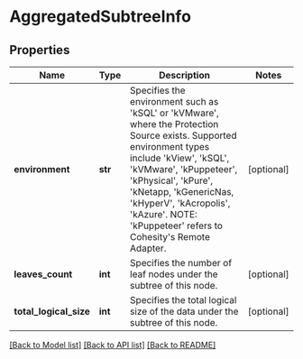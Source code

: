 # AggregatedSubtreeInfo

## Properties
Name | Type | Description | Notes
------------ | ------------- | ------------- | -------------
**environment** | **str** | Specifies the environment such as &#39;kSQL&#39; or &#39;kVMware&#39;, where the Protection Source exists. Supported environment types include &#39;kView&#39;, &#39;kSQL&#39;, &#39;kVMware&#39;, &#39;kPuppeteer&#39;, &#39;kPhysical&#39;, &#39;kPure&#39;, &#39;kNetapp, &#39;kGenericNas, &#39;kHyperV&#39;, &#39;kAcropolis&#39;, &#39;kAzure&#39;. NOTE: &#39;kPuppeteer&#39; refers to Cohesity&#39;s Remote Adapter. | [optional] 
**leaves_count** | **int** | Specifies the number of leaf nodes under the subtree of this node. | [optional] 
**total_logical_size** | **int** | Specifies the total logical size of the data under the subtree of this node. | [optional] 

[[Back to Model list]](../README.md#documentation-for-models) [[Back to API list]](../README.md#documentation-for-api-endpoints) [[Back to README]](../README.md)


